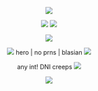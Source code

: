 <p align="center">
  <img src="https://github.com/user-attachments/assets/1430cb22-d8ec-43aa-b87f-024a4b184024" />
</p>
<p align="center">
  <img src="https://komarev.com/ghpvc/?username=smtiva&color=66CCFF" /> <img src="https://github.com/user-attachments/assets/d452a960-aa2d-4c31-9793-6170c5ba8045"/>

</p>
<p align="center">
  <img src="https://github.com/user-attachments/assets/37d30946-e9d4-460f-a789-364ba597dc5c" />
</p>
<p align="center">
 <img src="https://github.com/user-attachments/assets/2a52dc0f-4376-440c-8680-976774a7cc1e"/> hero | no prns | blasian  <img src="https://github.com/user-attachments/assets/2a52dc0f-4376-440c-8680-976774a7cc1e"/>


</p>
<p align="center">
any int! DNI creeps
<img src="https://github.com/user-attachments/assets/e10ed1a3-4d97-4df3-9164-910ec0b91e2f"/>

</p>
<p align="center">
  <img src="https://github.com/user-attachments/assets/7d2c1b09-e6e3-4c9c-9dc7-8fd1a30ab537" />
</p>
